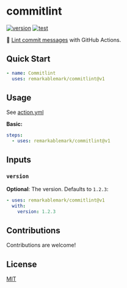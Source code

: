 # commitlint

[![version](https://badgen.net/github/release/remarkablemark/commitlint)](https://github.com/remarkablemark/commitlint/releases)
[![test](https://github.com/remarkablemark/commitlint/actions/workflows/test.yml/badge.svg)](https://github.com/remarkablemark/commitlint/actions/workflows/test.yml)

:notebook: [Lint commit messages](https://commitlint.js.org/) with GitHub Actions.

## Quick Start

```yaml
- name: Commitlint
  uses: remarkablemark/commitlint@v1
```

## Usage

See [action.yml](action.yml)

**Basic:**

```yaml
steps:
  - uses: remarkablemark/commitlint@v1
```

## Inputs

### `version`

**Optional**: The version. Defaults to `1.2.3`:

```yaml
- uses: remarkablemark/commitlint@v1
  with:
    version: 1.2.3
```

## Contributions

Contributions are welcome!

## License

[MIT](LICENSE)
